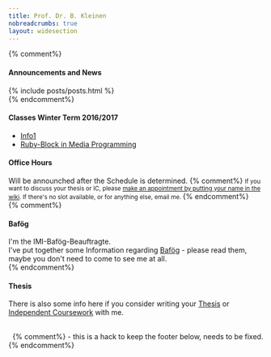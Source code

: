 ```yaml
---
title: Prof. Dr. B. Kleinen
nobreadcrumbs: true
layout: widesection
---
```


{% comment%}
<div class = "above">
<h4>Announcements and News</h4>
{% include posts/posts.html %}
</div>
{% endcomment%}
<div class = "box">
<h4>Classes Winter Term 2016/2017</h4>
<ul>
<li><a href = "ws2016/info1/">Info1</a></li>
<li><a href = "ws2016/media-programming-ruby/">Ruby-Block in Media Programming</a></li>
</ul>
</div>


<div class = "box">
<h4>Office Hours</h4>
Will be announched after the Schedule is determined.
{% comment%}
<small>
If you want to discuss your thesis or IC, please <a href="https://github.com/bkleinen/bkleinen.github.io/wiki">make an appointment by putting your name in the wiki</a>. If there's no slot available, or for anything else, email me.
</small>
{% endcomment%}

</div>
{% comment%}
<div class = "box">
<h4>Baf&ouml;g</h4>
I'm the IMI-Baf&ouml;g-Beauftragte.<br/>
I've put together some Information regarding <a href="bafoeg/">Baf&ouml;g</a> - please read them, maybe you don't need to come to see me at all.
</div>
{% endcomment%}
<div class = "box">
<h4>Thesis</h4>
<p>There is also some info here if you consider writing your <a href="thesis/">Thesis</a> or <a href="thesis/independent_coursework">Independent Coursework</a> with me.</p>
</div>  
<div class = "box">&nbsp;
</div>
<div class = "below">
&nbsp;
{% comment%}
- this is a hack to keep the footer below, needs to be fixed.
{% endcomment%}
</div>
